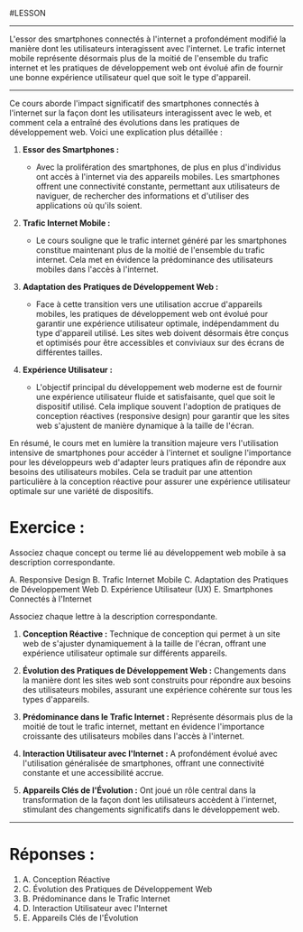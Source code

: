 #LESSON 

---
L'essor des smartphones connectés à l'internet a profondément modifié la manière dont les utilisateurs interagissent avec l'internet. Le trafic internet mobile représente désormais plus de la moitié de l'ensemble du trafic internet et les pratiques de développement web ont évolué afin de fournir une bonne expérience utilisateur quel que soit le type d'appareil.

---
Ce cours aborde l'impact significatif des smartphones connectés à l'internet sur la façon dont les utilisateurs interagissent avec le web, et comment cela a entraîné des évolutions dans les pratiques de développement web. Voici une explication plus détaillée :

1. **Essor des Smartphones :**
   - Avec la prolifération des smartphones, de plus en plus d'individus ont accès à l'internet via des appareils mobiles. Les smartphones offrent une connectivité constante, permettant aux utilisateurs de naviguer, de rechercher des informations et d'utiliser des applications où qu'ils soient.

2. **Trafic Internet Mobile :**
   - Le cours souligne que le trafic internet généré par les smartphones constitue maintenant plus de la moitié de l'ensemble du trafic internet. Cela met en évidence la prédominance des utilisateurs mobiles dans l'accès à l'internet.

3. **Adaptation des Pratiques de Développement Web :**
   - Face à cette transition vers une utilisation accrue d'appareils mobiles, les pratiques de développement web ont évolué pour garantir une expérience utilisateur optimale, indépendamment du type d'appareil utilisé. Les sites web doivent désormais être conçus et optimisés pour être accessibles et conviviaux sur des écrans de différentes tailles.

4. **Expérience Utilisateur :**
   - L'objectif principal du développement web moderne est de fournir une expérience utilisateur fluide et satisfaisante, quel que soit le dispositif utilisé. Cela implique souvent l'adoption de pratiques de conception réactives (responsive design) pour garantir que les sites web s'ajustent de manière dynamique à la taille de l'écran.

En résumé, le cours met en lumière la transition majeure vers l'utilisation intensive de smartphones pour accéder à l'internet et souligne l'importance pour les développeurs web d'adapter leurs pratiques afin de répondre aux besoins des utilisateurs mobiles. Cela se traduit par une attention particulière à la conception réactive pour assurer une expérience utilisateur optimale sur une variété de dispositifs.

# Exercice :

Associez chaque concept ou terme lié au développement web mobile à sa description correspondante.

A. Responsive Design
B. Trafic Internet Mobile
C. Adaptation des Pratiques de Développement Web
D. Expérience Utilisateur (UX)
E. Smartphones Connectés à l'Internet

Associez chaque lettre à la description correspondante.

1. **Conception Réactive :** Technique de conception qui permet à un site web de s'ajuster dynamiquement à la taille de l'écran, offrant une expérience utilisateur optimale sur différents appareils.
   
2. **Évolution des Pratiques de Développement Web :** Changements dans la manière dont les sites web sont construits pour répondre aux besoins des utilisateurs mobiles, assurant une expérience cohérente sur tous les types d'appareils.

3. **Prédominance dans le Trafic Internet :** Représente désormais plus de la moitié de tout le trafic internet, mettant en évidence l'importance croissante des utilisateurs mobiles dans l'accès à l'internet.

4. **Interaction Utilisateur avec l'Internet :** A profondément évolué avec l'utilisation généralisée de smartphones, offrant une connectivité constante et une accessibilité accrue.

5. **Appareils Clés de l'Évolution :** Ont joué un rôle central dans la transformation de la façon dont les utilisateurs accèdent à l'internet, stimulant des changements significatifs dans le développement web.

---
# Réponses :

1. A. Conception Réactive
2. C. Évolution des Pratiques de Développement Web
3. B. Prédominance dans le Trafic Internet
4. D. Interaction Utilisateur avec l'Internet
5. E. Appareils Clés de l'Évolution